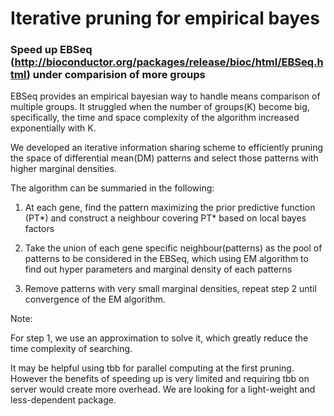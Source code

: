 # Iterative pruning for empirical bayes

### Speed up EBSeq (http://bioconductor.org/packages/release/bioc/html/EBSeq.html) under comparision of more groups

EBSeq provides an empirical bayesian way to handle means comparison of multiple groups. It struggled when the number of groups(K) become big, specifically, the time and space complexity of the algorithm increased exponentially with K. 

We developed an iterative information sharing scheme to efficiently pruning the space of differential mean(DM) patterns and select those patterns with higher marginal densities. 

The algorithm can be summaried in the following:
1) At each gene, find the pattern maximizing the prior predictive function (PT*) and construct a neighbour covering PT* based on local bayes factors

2) Take the union of each gene specific neighbour(patterns) as the pool of patterns to be considered in the EBSeq, which using EM algorithm to find out hyper parameters and marginal density of each patterns

3) Remove patterns with very small marginal densities, repeat step 2 until convergence of the EM algorithm.


Note: 

For step 1, we use an approximation to solve it, which greatly reduce the time complexity of searching.

It may be helpful using tbb for parallel computing at the first pruning. However the benefits of speeding up is very limited and requiring tbb on server would create more overhead. We are looking for a light-weight and less-dependent package.

